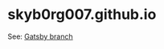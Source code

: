 # skyb0rg007.github.io

See: [Gatsby branch](https://github.com/Skyb0rg007/skyb0rg007.github.io/tree/gatsby)

